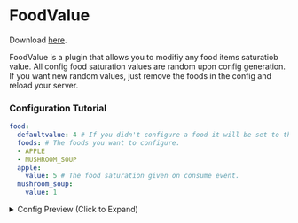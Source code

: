 # FoodValue

Download [here](https://github.com/valkyrienyanko/FoodValue/releases).

FoodValue is a plugin that allows you to modifiy any food items saturatiob value. All config food saturation values are random upon config generation. If you want new random values, just remove the foods in the config and reload your server.

### Configuration Tutorial

```yml
food:
  defaultvalue: 4 # If you didn't configure a food it will be set to this default value.
  foods: # The foods you want to configure.
  - APPLE
  - MUSHROOM_SOUP
  apple:
    value: 5 # The food saturation given on consume event.
  mushroom_soup:
    value: 1
```

<details><summary>Config Preview (Click to Expand)</summary>
<p>

#### food.yml

```yml
food:
  defaultvalue: 2
  foods:
  - APPLE
  - MUSHROOM_SOUP
  - BREAD
  - PORK
  - GRILLED_PORK
  - GOLDEN_APPLE
  - RAW_FISH
  - COOKED_FISH
  - COOKIE
  - MELON
  - RAW_BEEF
  - COOKED_BEEF
  - RAW_CHICKEN
  - COOKED_CHICKEN
  - ROTTEN_FLESH
  - SPIDER_EYE
  - CARROT
  - POTATO
  - BAKED_POTATO
  - POISONOUS_POTATO
  - PUMPKIN_PIE
  - RABBIT
  - COOKED_RABBIT
  - RABBIT_STEW
  - MUTTON
  - COOKED_MUTTON
  apple:
    value: 5
  mushroom_soup:
    value: 1
  bread:
    value: 3
  pork:
    value: 5
  grilled_pork:
    value: 5
  golden_apple:
    value: 2
  raw_fish:
    value: 1
  cooked_fish:
    value: 1
  cookie:
    value: 1
  melon:
    value: 3
  raw_beef:
    value: 2
  cooked_beef:
    value: 3
  raw_chicken:
    value: 1
  cooked_chicken:
    value: 2
  rotten_flesh:
    value: 4
  spider_eye:
    value: 5
  carrot:
    value: 5
  potato:
    value: 3
  baked_potato:
    value: 3
  poisonous_potato:
    value: 5
  pumpkin_pie:
    value: 3
  rabbit:
    value: 5
  cooked_rabbit:
    value: 2
  rabbit_stew:
    value: 3
  mutton:
    value: 5
  cooked_mutton:
    value: 2
```
</p>
</details>
